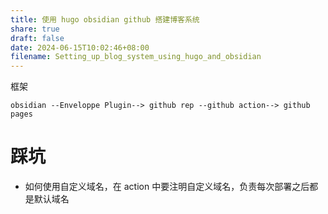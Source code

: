 ```yaml
---
title: 使用 hugo obsidian github 搭建博客系统
share: true
draft: false
date: 2024-06-15T10:02:46+08:00
filename: Setting_up_blog_system_using_hugo_and_obsidian
---
```


框架
```
obsidian --Enveloppe Plugin--> github rep --github action--> github pages
```

# 踩坑

* 如何使用自定义域名，在 action 中要注明自定义域名，负责每次部署之后都是默认域名






